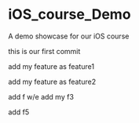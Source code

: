 # iOS_course_Demo
A demo showcase for our iOS course

this is our first commit

add my feature as feature1

add my feature as feature2

add f w/e
add my f3

add f5
